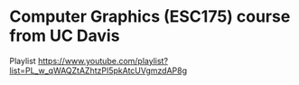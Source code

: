 # Computer Graphics (ESC175) course from UC Davis

Playlist https://www.youtube.com/playlist?list=PL_w_qWAQZtAZhtzPI5pkAtcUVgmzdAP8g
